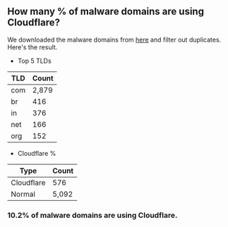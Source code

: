## How many % of malware domains are using Cloudflare?


We downloaded the malware domains from [here](https://urlhaus.abuse.ch) and filter out duplicates.
Here's the result.


[//]: # (start replacement)


- Top 5 TLDs

| TLD | Count |
| --- | --- |
| com | 2,879 |
| br | 416 |
| in | 376 |
| net | 166 |
| org | 152 |


- Cloudflare %

| Type | Count |
| --- | --- |
| Cloudflare | 576 |
| Normal | 5,092 |


### 10.2% of malware domains are using Cloudflare.